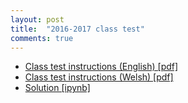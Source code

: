 ```yaml
---
layout: post
title:  "2016-2017 class test"
comments: true
---
```


- [Class test instructions (English) [pdf]]({{site.baseurl}}/assets/classtests/2016-2017/main.pdf)
- [Class test instructions (Welsh) [pdf]]({{site.baseurl}}/assets/classtests/2016-2017/prif.pdf)
- [Solution
  [ipynb]](https://gist.github.com/drvinceknight/dd702b98b87eeed1ef7f58e97f77906c)
